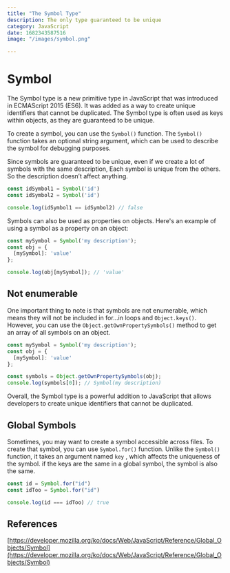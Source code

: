 ```yaml
---
title: "The Symbol Type"
description: The only type guaranteed to be unique
category: JavaScript
date: 1682343587516
image: "/images/symbol.png"

---
```

# Symbol

The Symbol type is a new primitive type in JavaScript that was introduced in ECMAScript 2015 (ES6). It was added as a way to create unique identifiers that cannot be duplicated. The Symbol type is often used as keys within objects, as they are guaranteed to be unique.

To create a symbol, you can use the `Symbol()` function. The `Symbol()` function takes an optional string argument, which can be used to describe the symbol for debugging purposes.

Since symbols are guaranteed to be unique, even if we create a lot of symbols with the same description, Each symbol is unique from the others. So the description doesn’t affect anything.

```jsx
const idSymbol1 = Symbol('id')
const idSymbol2 = Symbol('id')

console.log(idSymbol1 == idSymbol2) // false
```

Symbols can also be used as properties on objects. Here's an example of using a symbol as a property on an object:

```jsx
const mySymbol = Symbol('my description');
const obj = {
  [mySymbol]: 'value'
};

console.log(obj[mySymbol]); // 'value'

```

## Not enumerable

One important thing to note is that symbols are not enumerable, which means they will not be included in for...in loops and `Object.keys()`. However, you can use the `Object.getOwnPropertySymbols()` method to get an array of all symbols on an object.

```jsx
const mySymbol = Symbol('my description');
const obj = {
  [mySymbol]: 'value'
};

const symbols = Object.getOwnPropertySymbols(obj);
console.log(symbols[0]); // Symbol(my description)

```

Overall, the Symbol type is a powerful addition to JavaScript that allows developers to create unique identifiers that cannot be duplicated.

## Global Symbols

Sometimes, you may want to create a symbol accessible across files. To create that symbol, you can use `Symbol.for()` function. Unlike the `Symbol()` function, it takes an argument named `key` , which affects the uniqueness of the symbol. if the keys are the same in a global symbol, the symbol is also the same.

```jsx
const id = Symbol.for("id")
const idToo = Symbol.for("id")

console.log(id === idToo) // true
```

## References

[https://developer.mozilla.org/ko/docs/Web/JavaScript/Reference/Global_Objects/Symbol](https://developer.mozilla.org/ko/docs/Web/JavaScript/Reference/Global_Objects/Symbol)